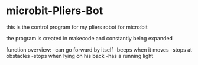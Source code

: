 # microbit-Pliers-Bot
this is the control program for my pliers robot for micro:bit 

the program is created in makecode and constantly being expanded

function overview:  -can go forward by itself
                    -beeps when it moves
                    -stops at obstacles
                    -stops when lying on his back
                    -has a running light
                    
